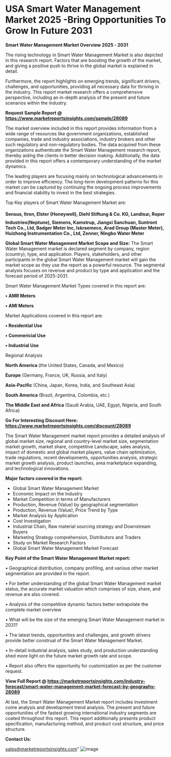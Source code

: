 # USA Smart Water Management Market 2025 -Bring Opportunities To Grow In Future 2031

<Strong> Smart Water Management Market Overview 2025 - 2031</strong>

The rising technology in Smart Water Management Market is also depicted in this research report. Factors that are boosting the growth of the market, and giving a positive push to thrive in the global market is explained in detail.

Furthermore, the report highlights on emerging trends, significant drivers, challenges, and opportunities, providing all necessary data for thriving in the industry. This report market research offers a comprehensive perspective, including an in-depth analysis of the present and future scenarios within the industry.

<strong>Request Sample Report @ <a href=https://www.marketreportsinsights.com/sample/28089>https://www.marketreportsinsights.com/sample/28089</a></strong>

The market overview included in this report provides information from a wide range of resources like government organizations, established companies, trade and industry associations, industry brokers and other such regulatory and non-regulatory bodies. The data acquired from these organizations authenticate the Smart Water Management research report, thereby aiding the clients in better decision making. Additionally, the data provided in this report offers a contemporary understanding of the market dynamics.

The leading players are focusing mainly on technological advancements in order to improve efficiency. The long-term development patterns for this market can be captured by continuing the ongoing process improvements and financial stability to invest in the best strategies.

Top Key players of Smart Water Management Market are:

<strong>Sensus, Itron, Elster (Honeywell), Diehl Stiftung & Co. KG, Landisᬪ, Roper Industries(Neptune), Siemens, Kamstrup, Jiangxi Sanchuan, Suntront Tech Co., Ltd, Badger Meter Inc, Iskraemeco, Arad Group (Master Meter), Huizhong Instrumentation Co., Ltd, Zenner, Ningbo Water Meter</strong>

<strong><b>Global Smart Water Management Market Scope and Size:</b></strong>
The Smart Water Management market is declared segment by company, region (country), type, and application. Players, stakeholders, and other participants in the global Smart Water Management market will gain the market scope as they use the report as a powerful resource. The segmental analysis focuses on revenue and product by type and application and the forecast period of 2025-2031.

Smart Water Management Market Types covered in this report are:

<strong>• AMR Meters

• AMI Meters</strong>

Market Applications covered in this report are:

<strong>• Residential Use

• Commericial Use

• Industrial Use</strong> 

Regional Analysis

<strong>North America</strong> (the United States, Canada, and Mexico)

<strong>Europe</strong> (Germany, France, UK, Russia, and Italy)

<strong>Asia-Pacific</strong> (China, Japan, Korea, India, and Southeast Asia)

<strong>South America</strong> (Brazil, Argentina, Colombia, etc.)

<strong>The Middle East and Africa</strong> (Saudi Arabia, UAE, Egypt, Nigeria, and South Africa)

<strong>Go For Interesting Discount Here: <a href=https://www.marketreportsinsights.com/discount/28089>https://www.marketreportsinsights.com/discount/28089</a></strong>

The Smart Water Management market report provides a detailed analysis of global market size, regional and country-level market size, segmentation market growth, market share, competitive Landscape, sales analysis, impact of domestic and global market players, value chain optimization, trade regulations, recent developments, opportunities analysis, strategic market growth analysis, product launches, area marketplace expanding, and technological innovations.

<strong><b>Major factors covered in the report:</b></strong>
<ul>
  <li>Global Smart Water Management Market </li>
  <li>Economic Impact on the Industry</li>
  <li>Market Competition in terms of Manufacturers</li>
  <li>Production, Revenue (Value) by geographical segmentation</li>
  <li>Production, Revenue (Value), Price Trend by Type</li>
  <li>Market Analysis by Application</li>
  <li>Cost Investigation</li>
  <li>Industrial Chain, Raw material sourcing strategy and Downstream Buyers</li>
  <li>Marketing Strategy comprehension, Distributors and Traders</li>
  <li>Study on Market Research Factors</li>
  <li>Global Smart Water Management Market Forecast</li>
</ul>

<strong><b>Key Point of the Smart Water Management Market report:</b></strong>

• Geographical distribution, company profiling, and various other market segmentation are provided in the report.

• For better understanding of the global Smart Water Management market status, the accurate market valuation which comprises of size, share, and revenue are also covered.

• Analysis of the competitive dynamic factors better extrapolate the complete market overview

• What will be the size of the emerging Smart Water Management market in 2031?

• The latest trends, opportunities and challenges, and growth drivers provide better construal of the Smart Water Management Market.

• In-detail industrial analysis, sales study, and production understanding shed more light on the future market growth rate and scope.

• Report also offers the opportunity for customization as per the customer request.

<strong><b>View Full Report @ <a href=https://marketreportsinsights.com/industry-forecast/smart-water-management-market-forecast-by-geography-28089>https://marketreportsinsights.com/industry-forecast/smart-water-management-market-forecast-by-geography-28089</a></b></strong>


At last, the Smart Water Management Market report includes investment come analysis and development trend analysis. The present and future opportunities of the fastest growing international industry segments are coated throughout this report. This report additionally presents product specification, manufacturing method, and product cost structure, and price structure.

<strong>Contact Us:</strong>

sales@marketreportsinsights.com"
![image](https://github.com/user-attachments/assets/3355e920-79a8-4baa-90e0-345c2cc50140)
